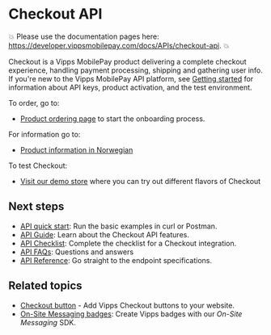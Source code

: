 <!-- START_METADATA
---
title: Introduction to the Checkout API
sidebar_label: Introduction
sidebar_position: 1
hide_table_of_contents: true
description: Use the Checkout API to deliver a complete checkout experience, handling payment processing, shipping and gathering user information.
pagination_next: null
pagination_prev: null
---
END_METADATA -->

# Checkout API

<!-- START_COMMENT -->

💥 Please use the documentation pages here: <https://developer.vippsmobilepay.com/docs/APIs/checkout-api>. 💥

<!-- END_COMMENT -->

Checkout is a Vipps MobilePay product delivering a complete checkout experience, handling payment processing, shipping and gathering user info.
If you're new to the Vipps MobilePay API platform, see
[Getting started](https://developer.vippsmobilepay.com/docs/getting-started/)
for information about API keys, product activation, and the test environment.

To order, go to:

* [Product ordering page](https://portal.vipps.no/register/vippscheckout) to start the onboarding process.

For information go to:

* [Product information in Norwegian](https://www.vipps.no/produkter-og-tjenester/bedrift/ta-betalt-paa-nett/checkout/)

To test Checkout:

* [Visit our demo store](https://demo.vipps.no/vipps-checkout) where you can try out different flavors of Checkout

## Next steps

* [API quick start](vipps-checkout-api-quick-start.md): Run the basic examples in curl or Postman.
* [API Guide](vipps-checkout-api.md): Learn about the Checkout API features.
* [API Checklist](vipps-checkout-api-checklist.md): Complete the checklist for a Checkout integration.
* [API FAQs](vipps-checkout-api-faq.md): Questions and answers
* [API Reference](https://developer.vippsmobilepay.com/api/checkout): Go straight to the endpoint specifications.

## Related topics

* [Checkout button](https://developer.vippsmobilepay.com/docs/design-guidelines/checkout-button/) - Add Vipps Checkout buttons to your website.
* [On-Site Messaging badges](https://developer.vippsmobilepay.com/docs/design-guidelines/checkout-on-site-messaging/): Create Vipps badges with our *On-Site Messaging* SDK.
